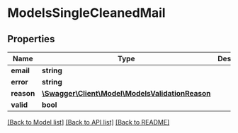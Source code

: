 # ModelsSingleCleanedMail

## Properties
Name | Type | Description | Notes
------------ | ------------- | ------------- | -------------
**email** | **string** |  | [optional] 
**error** | **string** |  | [optional] 
**reason** | [**\Swagger\Client\Model\ModelsValidationReason**](ModelsValidationReason.md) |  | [optional] 
**valid** | **bool** |  | [optional] 

[[Back to Model list]](../README.md#documentation-for-models) [[Back to API list]](../README.md#documentation-for-api-endpoints) [[Back to README]](../README.md)


